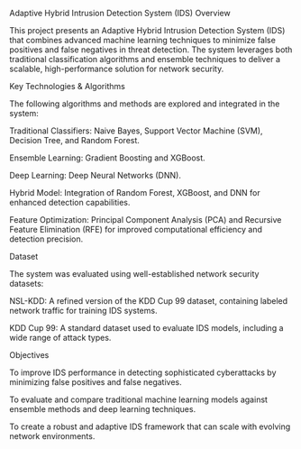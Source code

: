 Adaptive Hybrid Intrusion Detection System (IDS)
Overview

This project presents an Adaptive Hybrid Intrusion Detection System (IDS) that combines advanced machine learning techniques to minimize false positives and false negatives in threat detection. The system leverages both traditional classification algorithms and ensemble techniques to deliver a scalable, high-performance solution for network security.

Key Technologies & Algorithms

The following algorithms and methods are explored and integrated in the system:

Traditional Classifiers: Naive Bayes, Support Vector Machine (SVM), Decision Tree, and Random Forest.

Ensemble Learning: Gradient Boosting and XGBoost.

Deep Learning: Deep Neural Networks (DNN).

Hybrid Model: Integration of Random Forest, XGBoost, and DNN for enhanced detection capabilities.

Feature Optimization: Principal Component Analysis (PCA) and Recursive Feature Elimination (RFE) for improved computational efficiency and detection precision.

Dataset

The system was evaluated using well-established network security datasets:

NSL-KDD: A refined version of the KDD Cup 99 dataset, containing labeled network traffic for training IDS systems.

KDD Cup 99: A standard dataset used to evaluate IDS models, including a wide range of attack types.

Objectives

To improve IDS performance in detecting sophisticated cyberattacks by minimizing false positives and false negatives.

To evaluate and compare traditional machine learning models against ensemble methods and deep learning techniques.

To create a robust and adaptive IDS framework that can scale with evolving network environments.
